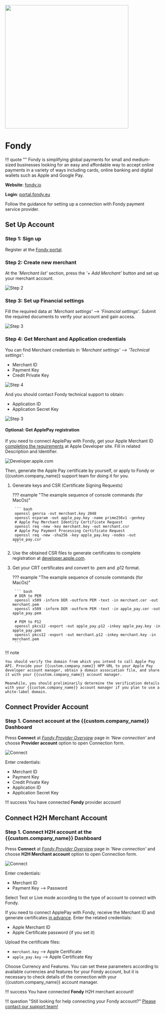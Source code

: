 <img src="https://static.openfintech.io/payment_providers/fondy/logo.svg?w=400" width="400px" >

# Fondy

!!! quote ""
    Fondy is simplifying global payments for small and medium-sized businesses looking for an easy and affordable way to accept online payments in a variety of ways including cards, online banking and digital wallets such as Apple and Google Pay.

**Website**: [fondy.io](https://fondy.io/en/)

**Login**: [portal.fondy.eu](https://portal.fondy.eu/mportal/#/account/login)

Follow the guidance for setting up a connection with Fondy payment service provider.

## Set Up Account

### Step 1: Sign up

Register at the [Fondy portal](https://portal.fondy.eu/mportal/#/account/registration).

### Step 2: Create new merchant

At the *'Merchant list'* section, press the *'+ Add Merchant'* button and set up your merchant account.

![Step 2](images/fondy-step1.png)

### Step 3: Set up Financial settings

Fill the required data at *'Merchant settings'* --> *'Financial settings'*. Submit the required documents to verify your account and gain access.

![Step 3](images/fondy-step2.png)

### Step 4: Get Merchant and Application credentials

You can find Merchant credentials in *'Merchant settings'* --> *'Technical settings'*:

- Merchant ID
- Payment Key
- Credit Private Key

![Step 4](images/fondy-step3.png)

And you should contact Fondy technical support to obtain:

- Application ID
- Application Secret Key

![Step 3](images/fondy-step4.png)

#### Optional: Get ApplePay registration

If you need to connect ApplePay with Fondy, get your Apple Merchant ID [completing the requirements](https://developer.apple.com/documentation/passkit/apple_pay/setting_up_apple_pay_requirements) at Apple Developer site. Fill in related Description and Identifier.

![Developer.apple.com](images/fondy-applepay.png)

Then, generate the Apple Pay certificate  by yourself, or apply to Fondy or {{custom.company_name}} support team for doing it for you.

1. Generate keys and CSR (Certificate Signing Requests)

    ??? example "The example sequence of console commands (for MacOs)"

        ``` bash
        openssl genrsa -out merchant.key 2048
        openssl ecparam -out apple_pay.key -name prime256v1 -genkey
        # Apple Pay Merchant Identity Certificate Request
        openssl req -new -key merchant.key -out merchant.csr
        # Apple Pay Payment Processing Certificate Request
        openssl req -new -sha256 -key apple_pay.key -nodes -out apple_pay.csr
        ```

2. Use the obtained CSR files to generate certificates to complete registration at [developer.apple.com](https://developer.apple.com/account/resources/identifiers/merchant/add).

3. Get your CRT certificates and convert to .pem and .p12 format.

    ??? example "The example sequence of console commands (for MacOs)"

        ``` bash
        # DER to PEM
        openssl x509 -inform DER -outform PEM -text -in merchant.cer -out merchant.pem
        openssl x509 -inform DER -outform PEM -text -in apple_pay.cer -out apple_pay.pem

        # PEM to P12
        openssl pkcs12 -export -out apple_pay.p12 -inkey apple_pay.key -in apple_pay.pem
        openssl pkcs12 -export -out merchant.p12 -inkey merchant.key -in merchant.pem
        ```

!!! note

    You should verify the domain from which you intend to call Apple Pay API. Provide your {{custom.company_name}} HPP URL to your Apple Pay developer account manager, obtain a domain association file, and share it with your {{custom.company_name}} account manager.

    Meanwhile, you should preliminarily determine the verification details with your {{custom.company_name}} account manager if you plan to use a white-label domain.

## Connect Provider Account

### Step 1. Connect account at the {{custom.company_name}} Dashboard

Press **Connect** at [*Fondy Provider Overview*]({{custom.dashboard_base_url}}connect-directory/payment-providers/fondy/general) page in *'New connection'* and choose **Provider account** option to open Connection form.

![Connect](images/provider-account.png)

Enter credentials:

- Merchant ID
- Payment Key
- Credit Private Key
- Application ID
- Application Secret Key

!!! success
    You have connected **Fondy** provider account!

## Connect H2H Merchant Account

### Step 1. Connect H2H account at the {{custom.company_name}} Dashboard

Press **Connect** at [*Fondy Provider Overview*]({{custom.dashboard_base_url}}connect-directory/payment-providers/fondy/general) page in *'New connection'* and choose **H2H Merchant account** option to open Connection form.

![Connect](images/h2h-merchant-account.png)

Enter credentials:

- Merchant ID
- Payment Key --> Password

Select Test or Live mode according to the type of account to connect with Fondy.

If you need to connect ApplePay with Fondy, receive the Merchant ID and generate certificates [in advance](#optional-get-applepay-registration). Enter the related credentials:

- Apple Merchant ID
- Apple Certificate password (if you set it)

Upload the certificate files:

- `merchant.key` --> Apple Certificate
- `apple_pay.key` --> Apple Certificate Key

Choose Currency and Features. You can set these parameters according to available currencies and features for your Fondy account, but it is necessary to check details of the connection with your {{custom.company_name}} account manager.

!!! success
    You have connected **Fondy** H2H merchant account!

!!! question "Still looking for help connecting your Fondy account?"
    <!--email_off-->[Please contact our support team!](mailto:{{custom.support_email}})<!--/email_off-->
